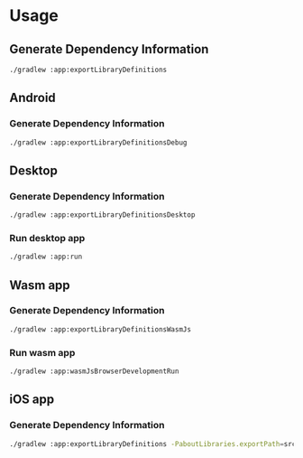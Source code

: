 # Usage

## Generate Dependency Information

```bash
./gradlew :app:exportLibraryDefinitions
```

## Android

### Generate Dependency Information

```bash
./gradlew :app:exportLibraryDefinitionsDebug
```

## Desktop

### Generate Dependency Information

```bash
./gradlew :app:exportLibraryDefinitionsDesktop
```

### Run desktop app

```bash
./gradlew :app:run
```

## Wasm app

### Generate Dependency Information

```bash
./gradlew :app:exportLibraryDefinitionsWasmJs
```

### Run wasm app

```bash
./gradlew :app:wasmJsBrowserDevelopmentRun
```

## iOS app

### Generate Dependency Information

```bash
./gradlew :app:exportLibraryDefinitions -PaboutLibraries.exportPath=src/iosMain/composeResources/files/ -PaboutLibraries.exportVariant=metadata
```